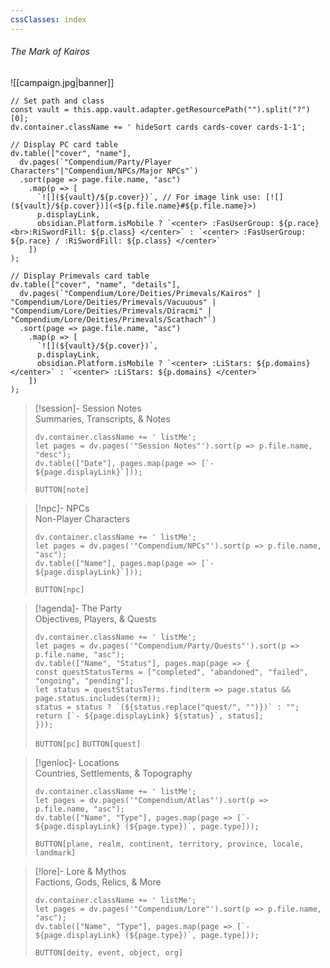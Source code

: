 ```yaml
---
cssClasses: index
---
```

###### <span class="head">The Mark of Kairos</span> 
![[campaign.jpg|banner]]

```dataviewjs
// Set path and class
const vault = this.app.vault.adapter.getResourcePath("").split("?")[0];
dv.container.className += ' hideSort cards cards-cover cards-1-1';

// Display PC card table
dv.table(["cover", "name"],
  dv.pages(`"Compendium/Party/Player Characters"|"Compendium/NPCs/Major NPCs"`)
  .sort(page => page.file.name, "asc")
    .map(p => [
      `![](${vault}/${p.cover})`, // For image link use: [![](${vault}/${p.cover})](<${p.file.name}#${p.file.name}>)
      p.displayLink,
      obsidian.Platform.isMobile ? `<center> :FasUserGroup: ${p.race}<br>:RiSwordFill: ${p.class} </center>` : `<center> :FasUserGroup: ${p.race} / :RiSwordFill: ${p.class} </center>`
    ])
);

// Display Primevals card table
dv.table(["cover", "name", "details"],
  dv.pages(`"Compendium/Lore/Deities/Primevals/Kairos" | "Compendium/Lore/Deities/Primevals/Vacuuous" | "Compendium/Lore/Deities/Primevals/Diracmi" | "Compendium/Lore/Deities/Primevals/Scathach"`)
  .sort(page => page.file.name, "asc")
    .map(p => [
      `![](${vault}/${p.cover})`,
      p.displayLink,
      obsidian.Platform.isMobile ? `<center> :LiStars: ${p.domains} </center>` : `<center> :LiStars: ${p.domains} </center>`
    ])
);
```

> [!session]-  Session Notes<br><span class="sub">Summaries, Transcripts, & Notes</span>
> ```dataviewjs
> dv.container.className += ' listMe';
> let pages = dv.pages('"Session Notes"').sort(p => p.file.name, "desc");  
>dv.table(["Date"], pages.map(page => [`- ${page.displayLink}`]));
>```
> `BUTTON[note]`

> [!npc]-   NPCs<br><span class="sub">Non-Player Characters</span>
> ```dataviewjs
> dv.container.className += ' listMe';
> let pages = dv.pages('"Compendium/NPCs"').sort(p => p.file.name, "asc");  
> dv.table(["Name"], pages.map(page => [`- ${page.displayLink}`]));
>```
> `BUTTON[npc]`

> [!agenda]-  The Party<br><span class="sub">Objectives, Players, & Quests</span>
>```dataviewjs
>dv.container.className += ' listMe';
>let pages = dv.pages('"Compendium/Party/Quests"').sort(p => p.file.name, "asc");
>dv.table(["Name", "Status"], pages.map(page => {
>const questStatusTerms = ["completed", "abandoned", "failed", "ongoing", "pending"];
>let status = questStatusTerms.find(term => page.status && page.status.includes(term));
>status = status ? `(${status.replace("quest/", "")})` : "";
>return [`- ${page.displayLink} ${status}`, status];
>}));
>```
> `BUTTON[pc]` `BUTTON[quest]`

> [!genloc]-  Locations<br><span class="sub">Countries, Settlements, & Topography</span>
> ```dataviewjs
> dv.container.className += ' listMe';
> let pages = dv.pages('"Compendium/Atlas"').sort(p => p.file.name, "asc");  
> dv.table(["Name", "Type"], pages.map(page => [`- ${page.displayLink} (${page.type})`, page.type]));
>```
>`BUTTON[plane, realm, continent, territory, province, locale, landmark]`

> [!lore]-  Lore & Mythos<br><span class="sub">Factions, Gods, Relics, & More</span> 
> ```dataviewjs
> dv.container.className += ' listMe';
> let pages = dv.pages('"Compendium/Lore"').sort(p => p.file.name, "asc");  
>dv.table(["Name", "Type"], pages.map(page => [`- ${page.displayLink} (${page.type})`, page.type]));
>```
> `BUTTON[deity, event, object, org]`
